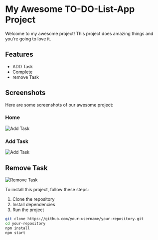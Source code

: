 # My Awesome TO-DO-List-App Project

Welcome to my awesome project! This project does amazing things and you're going to love it.

## Features

- ADD Task
- Complete
- remove Task

## Screenshots

Here are some screenshots of our awesome project:

### Home

![Add Task](images/home-page.png)

### Add Task

![Add Task](images/dashboard.png)

## Remove Task
![Remove Task](images/dashboard.png)

To install this project, follow these steps:

1. Clone the repository
2. Install dependencies
3. Run the project

```bash
git clone https://github.com/your-username/your-repository.git
cd your-repository
npm install
npm start
